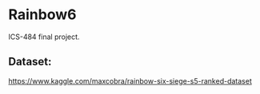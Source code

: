 # Rainbow6
ICS-484 final project.
## Dataset:
https://www.kaggle.com/maxcobra/rainbow-six-siege-s5-ranked-dataset
